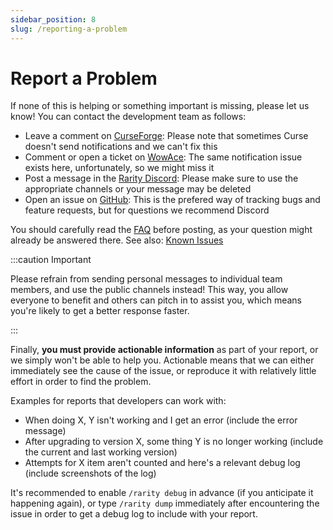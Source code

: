 ```yaml
---
sidebar_position: 8
slug: /reporting-a-problem
---
```


# Report a Problem

If none of this is helping or something important is missing, please let us know! You can contact the development team as follows:

* Leave a comment on [CurseForge](https://www.curseforge.com/wow/addons/rarity): Please note that sometimes Curse doesn't send notifications and we can't fix this
* Comment or open a ticket on [WowAce](https://www.wowace.com/projects/rarity): The same notification issue exists here, unfortunately, so we might miss it
* Post a message in the [Rarity Discord](https://discord.gg/sQ3UqtSh6m): Please make sure to use the appropriate channels or your message may be deleted
* Open an issue on [GitHub](https://github.com/WowRarity/Rarity): This is the prefered way of tracking bugs and feature requests, but for questions we recommend Discord

You should carefully read the [FAQ](/docs/faq) before posting, as your question might already be answered there. See also: [Known Issues](/docs/known-issues)

:::caution Important

Please refrain from sending personal messages to individual team members, and use the public channels instead! This way, you allow everyone to benefit and others can pitch in to assist you, which means you're likely to get a better response faster.

:::

Finally, **you must provide actionable information** as part of your report, or we simply won't be able to help you. Actionable means that we can either immediately see the cause of the issue, or reproduce it with relatively little effort in order to find the problem.

Examples for reports that developers can work with:

* When doing X, Y isn't working and I get an error (include the error message)
* After upgrading to version X, some thing Y is no longer working (include the current and last working version)
* Attempts for X item aren't counted and here's a relevant debug log (include screenshots of the log)

It's recommended to enable ``/rarity debug`` in advance (if you anticipate it happening again),  or type ``/rarity dump`` immediately after encountering the issue in order to get a debug log to include with your report.
